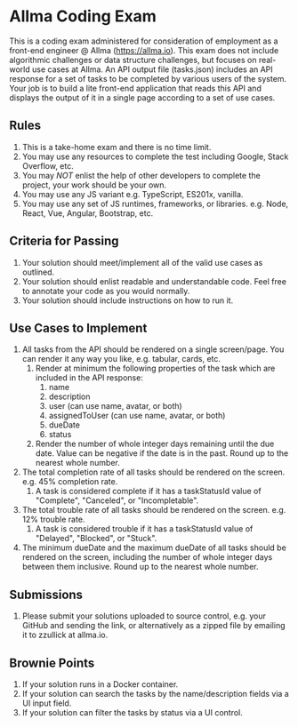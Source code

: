 # Allma Coding Exam
This is a coding exam administered for consideration of employment as a front-end engineer @ Allma (https://allma.io). This exam does not include algorithmic challenges or data structure challenges, but focuses on real-world use cases at Allma. An API output file (tasks.json) includes an API response for a set of tasks to be completed by various users of the system. Your job is to build a lite front-end application that reads this API and displays the output of it in a single page according to a set of use cases.

## Rules
1. This is a take-home exam and there is no time limit.
2. You may use any resources to complete the test including Google, Stack Overflow, etc.
3. You may _NOT_ enlist the help of other developers to complete the project, your work should be your own.
4. You may use any JS variant e.g. TypeScript, ES201x, vanilla.
5. You may use any set of JS runtimes, frameworks, or libraries. e.g. Node, React, Vue, Angular, Bootstrap, etc.

## Criteria for Passing
1. Your solution should meet/implement all of the valid use cases as outlined. 
2. Your solution should enlist readable and understandable code. Feel free to annotate your code as you would normally.
3. Your solution should include instructions on how to run it.

## Use Cases to Implement
1. All tasks from the API should be rendered on a single screen/page. You can render it any way you like, e.g. tabular, cards, etc.
    1. Render at minimum the following properties of the task which are included in the API response:
        1. name
        2. description
        3. user (can use name, avatar, or both)
        4. assignedToUser (can use name, avatar, or both)
        5. dueDate
        6. status
    2. Render the number of whole integer days remaining until the due date. Value can be negative if the date is in the past. Round up to the nearest whole number.
2. The total completion rate of all tasks should be rendered on the screen. e.g. 45% completion rate.
    1. A task is considered complete if it has a taskStatusId value of "Complete", "Canceled", or "Incompletable".
3. The total trouble rate of all tasks should be rendered on the screen. e.g. 12% trouble rate.
    1. A task is considered trouble if it has a taskStatusId value of "Delayed", "Blocked", or "Stuck".
4. The minimum dueDate and the maximum dueDate of all tasks should be rendered on the screen, including the number of whole integer days between them inclusive. Round up to the nearest whole number.

## Submissions
1. Please submit your solutions uploaded to source control, e.g. your GitHub and sending the link, or alternatively as a zipped file by emailing it to zzullick at allma.io.

## Brownie Points
1. If your solution runs in a Docker container.
2. If your solution can search the tasks by the name/description fields via a UI input field.
3. If your solution can filter the tasks by status via a UI control.

